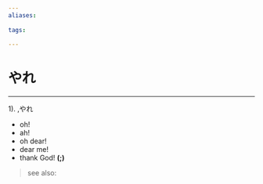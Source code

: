 ```yaml
---
aliases:
    
tags:
    
---
```


# やれ
---
1).
,やれ

- oh!
- ah!
- oh dear!
- dear me!
- thank God!
**(;)**
> see also: 
            
